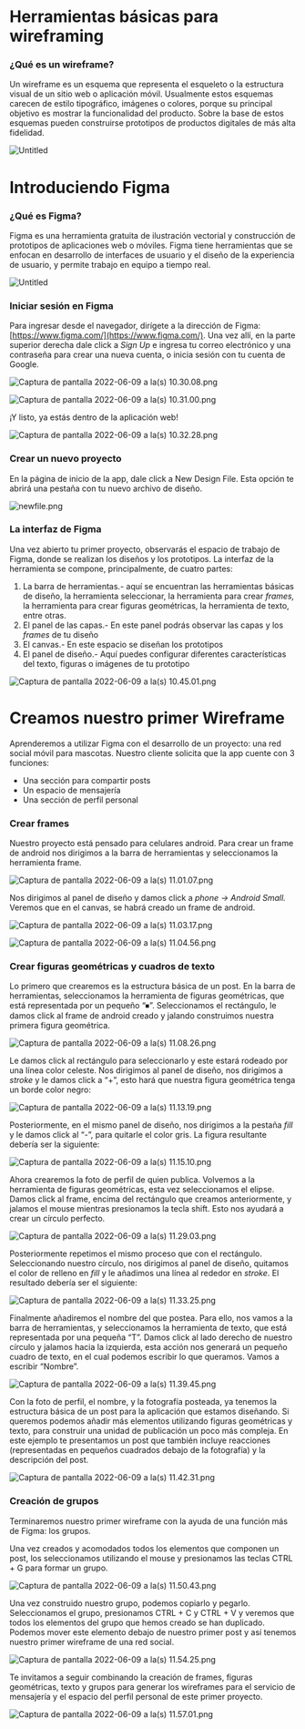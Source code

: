 # Herramientas básicas para wireframing

### ¿Qué es un wireframe?

Un wireframe es un esquema que representa el esqueleto o la estructura visual de un sitio web o aplicación móvil. Usualmente estos esquemas carecen de estilo tipográfico, imágenes o colores, porque su principal objetivo es mostrar la funcionalidad del producto. Sobre la base de estos esquemas pueden construirse prototipos de productos digitales de más alta fidelidad.

![Untitled](./img/Untitled.png)

# Introduciendo Figma

### ¿Qué es Figma?

Figma es una herramienta gratuita de ilustración vectorial y construcción de prototipos de aplicaciones web o móviles. Figma tiene herramientas que se enfocan en desarrollo de interfaces de usuario y el diseño de la experiencia de usuario, y permite trabajo en equipo a tiempo real.

![Untitled](./img/Untitled%201.png)

### Iniciar sesión en Figma

Para ingresar desde el navegador, dirígete a la dirección de Figma: [https://www.figma.com/](https://www.figma.com/). Una vez allí, en la parte superior derecha dale click a *Sign Up* e ingresa tu correo electrónico y una contraseña para crear una nueva cuenta, o inicia sesión con tu cuenta de Google.

![Captura de pantalla 2022-06-09 a la(s) 10.30.08.png](./img/Captura_de_pantalla_2022-06-09_a_la(s)_10.30.08.png)

![Captura de pantalla 2022-06-09 a la(s) 10.31.00.png](./img/Captura_de_pantalla_2022-06-09_a_la(s)_10.31.00.png)

¡Y listo, ya estás dentro de la aplicación web!

![Captura de pantalla 2022-06-09 a la(s) 10.32.28.png](./img/Captura_de_pantalla_2022-06-09_a_la(s)_10.32.28.png)

### Crear un nuevo proyecto

En la página de inicio de la app, dale click a New Design File. Esta opción te abrirá una pestaña con tu nuevo archivo de diseño.

![newfile.png](./img/newfile.png)

### La interfaz de Figma

Una vez abierto tu primer proyecto, observarás el espacio de trabajo de Figma, donde se realizan los diseños y los prototipos. La interfaz de la herramienta se compone, principalmente, de cuatro partes:

1. La barra de herramientas.- aquí se encuentran las herramientas básicas de diseño, la herramienta  seleccionar, la herramienta para crear *frames,* la herramienta para crear figuras geométricas, la herramienta de texto, entre otras.
2. El panel de las capas.- En este panel podrás observar las capas y los *frames* de tu diseño
3. El canvas.- En este espacio se diseñan los prototipos
4. El panel de diseño.- Aquí puedes configurar diferentes características del texto, figuras o imágenes de tu prototipo

![Captura de pantalla 2022-06-09 a la(s) 10.45.01.png](./img/Captura_de_pantalla_2022-06-09_a_la(s)_10.45.01.png)

# Creamos nuestro primer Wireframe

Aprenderemos a utilizar Figma con el desarrollo de un proyecto: una red social móvil para mascotas. Nuestro cliente solicita que la app cuente con 3 funciones:

- Una sección para compartir posts
- Un espacio de mensajería
- Una sección de perfil personal

### Crear frames

Nuestro proyecto está pensado para celulares android. Para crear un frame de android nos dirigimos a la barra de herramientas y seleccionamos la herramienta frame. 

![Captura de pantalla 2022-06-09 a la(s) 11.01.07.png](./img/Captura_de_pantalla_2022-06-09_a_la(s)_11.01.07.png)

Nos dirigimos al panel de diseño y damos click a *phone → Android Small.* Veremos que en el canvas, se habrá creado un frame de android.

![Captura de pantalla 2022-06-09 a la(s) 11.03.17.png](./img/Captura_de_pantalla_2022-06-09_a_la(s)_11.03.17.png)

![Captura de pantalla 2022-06-09 a la(s) 11.04.56.png](./img/Captura_de_pantalla_2022-06-09_a_la(s)_11.04.56.png)

### Crear figuras geométricas y cuadros de texto

Lo primero que crearemos es la estructura básica de un post. En la barra de herramientas, seleccionamos la herramienta de figuras geométricas, que está representada por un pequeño “⏹”. Seleccionamos el rectángulo, le damos click al frame de android creado y jalando construimos nuestra primera figura geométrica.

![Captura de pantalla 2022-06-09 a la(s) 11.08.26.png](./img/Captura_de_pantalla_2022-06-09_a_la(s)_11.08.26.png)

Le damos click al rectángulo para seleccionarlo y este estará rodeado por una línea color celeste. Nos dirigimos al panel de diseño, nos dirigimos a *stroke* y le damos click a “+”, esto hará que nuestra figura geométrica tenga un borde color negro:

![Captura de pantalla 2022-06-09 a la(s) 11.13.19.png](./img/Captura_de_pantalla_2022-06-09_a_la(s)_11.13.19.png)

Posteriormente, en el mismo panel de diseño, nos dirigimos a la pestaña *fill* y le damos click al “-”, para quitarle el color gris. La figura resultante debería ser la siguiente:

![Captura de pantalla 2022-06-09 a la(s) 11.15.10.png](./img/Captura_de_pantalla_2022-06-09_a_la(s)_11.15.10.png)

Ahora crearemos la foto de perfil de quien publica. Volvemos a la herramienta de figuras geométricas, esta vez seleccionamos el elipse. Damos click al frame, encima del rectángulo que creamos anteriormente, y jalamos el mouse mientras presionamos la tecla shift. Esto nos ayudará a crear un círculo perfecto.

![Captura de pantalla 2022-06-09 a la(s) 11.29.03.png](./img/Captura_de_pantalla_2022-06-09_a_la(s)_11.29.03.png)

Posteriormente repetimos el mismo proceso que con el rectángulo. Seleccionando nuestro círculo, nos dirigimos al panel de diseño, quitamos el color de relleno en *fill* y le añadimos una línea al rededor en *stroke*. El resultado debería ser el siguiente:

![Captura de pantalla 2022-06-09 a la(s) 11.33.25.png](./img/Captura_de_pantalla_2022-06-09_a_la(s)_11.33.25.png)

Finalmente añadiremos el nombre del que postea. Para ello, nos vamos a la barra de herramientas, y seleccionamos la herramienta de texto, que está representada por una pequeña “T”. Damos click al lado derecho de nuestro círculo y jalamos hacia la izquierda, esta acción nos generará un pequeño cuadro de texto, en el cual podemos escribir lo que queramos. Vamos a escribir “Nombre”.

![Captura de pantalla 2022-06-09 a la(s) 11.39.45.png](./img/Captura_de_pantalla_2022-06-09_a_la(s)_11.39.45.png)

Con la foto de perfil, el nombre, y la fotografía posteada, ya tenemos la estructura básica de un post para la aplicación que estamos diseñando. Si queremos podemos añadir más elementos utilizando figuras geométricas y texto, para construir una unidad de publicación un poco más compleja. En este ejemplo te presentamos un post que también incluye reacciones (representadas en pequeños cuadrados debajo de la fotografía) y la descripción del post.

![Captura de pantalla 2022-06-09 a la(s) 11.42.31.png](./img/Captura_de_pantalla_2022-06-09_a_la(s)_11.42.31.png)

### Creación de grupos

Terminaremos nuestro primer wireframe con la ayuda de una función más de Figma: los grupos. 

Una vez creados y acomodados todos los elementos que componen un post, los seleccionamos utilizando el mouse y presionamos las teclas CTRL + G para formar un grupo.

![Captura de pantalla 2022-06-09 a la(s) 11.50.43.png](./img/Captura_de_pantalla_2022-06-09_a_la(s)_11.50.43.png)

Una vez construido nuestro grupo, podemos copiarlo y pegarlo. Seleccionamos el grupo, presionamos CTRL + C y CTRL + V y veremos que todos los elementos del grupo que hemos creado se han duplicado. Podemos mover este elemento debajo de nuestro primer post y así tenemos nuestro primer wireframe de una red social.

![Captura de pantalla 2022-06-09 a la(s) 11.54.25.png](./img/Captura_de_pantalla_2022-06-09_a_la(s)_11.54.25.png)

Te invitamos a seguir combinando la creación de frames, figuras geométricas, texto y grupos para generar los wireframes para el servicio de mensajería y el espacio del perfil personal de este primer proyecto.

![Captura de pantalla 2022-06-09 a la(s) 11.57.01.png](./img/Captura_de_pantalla_2022-06-09_a_la(s)_11.57.01.png)